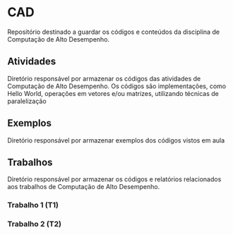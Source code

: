 # CAD
Repositório destinado a guardar os códigos e conteúdos da disciplina de Computação de Alto Desempenho.

## Atividades
Diretório responsável por armazenar os códigos das atividades de Computação de Alto Desempenho. Os códigos são implementações, como Hello World, operações em vetores e/ou matrizes, utilizando técnicas de paralelização

## Exemplos
Diretório responsável por armazenar exemplos dos códigos vistos em aula

## Trabalhos
Diretório responsável por armazenar os códigos e relatórios relacionados aos trabalhos de Computação de Alto Desempenho.

### Trabalho 1 (T1)

### Trabalho 2 (T2)





